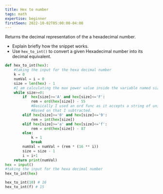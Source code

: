 ```yaml
---
title: Hex to number
tags: math
expertise: beginner
firstSeen: 2022-10-02T05:00:00-04:00
---
```

Returns the decimal representation of the a hexadecimal number.
- Explain briefly how the snippet works.
- Use `hex_to_int()` to convert a given Hexadecimal number into its decimal equivalent.
```py
def hex_to_int(hex):
    #taking the input for the hexa decimal number
    k = 0
    numVal = i = 0
    size = len(hex) - 1
    #I am calculating the max power value inside the variable named size.
    while size>=0:
        if  hex[size]>='A' and hex[size]<='F':
            rem = ord(hex[size]) - 55
            #Basically I used an ord func as it accepts a string of unit length as an argument and returns the Unicode equivalence of the passed argument.
            #Based on that I subtracted.
        elif hex[size]>='0' and hex[size]<='9':
            rem = int(hex[size])
        elif hex[size]>='a' and hex[size]<='f':
            rem = ord(hex[size]) - 87
        else:
            k = 1
            break
        numVal = numVal + (rem * (16 ** i))
        size = size - 1
        i = i+1    
    return print(numVal)
hex = input()
#taking the input for the hexa decimal number
hex_to_int(hex)
```
```py
hex_to_int(10) # 16
hex_to_int(f) # 15
```
